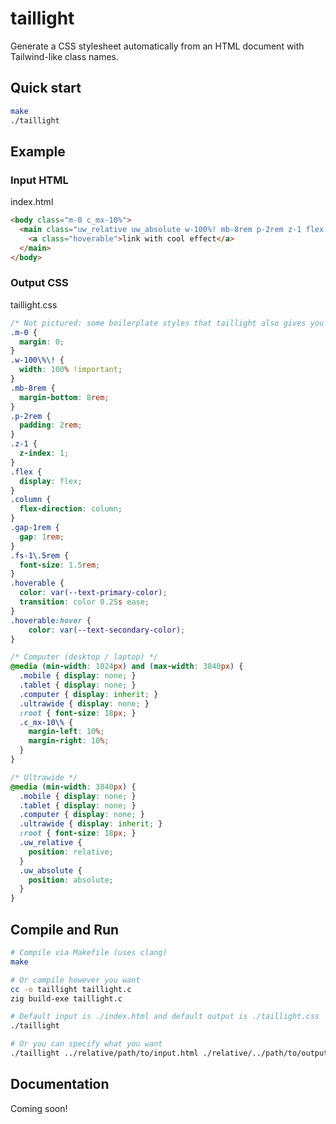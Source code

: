 # taillight

Generate a CSS stylesheet automatically from an HTML document with Tailwind-like class names.

## Quick start

```sh
make
./taillight
```

## Example

### Input HTML

index.html
```html
<body class="m-0 c_mx-10%">
  <main class="uw_relative uw_absolute w-100%! mb-8rem p-2rem z-1 flex column gap-1rem fs-1.5rem">
    <a class="hoverable">link with cool effect</a>
  </main>
</body>
```

### Output CSS

taillight.css
```css
/* Not pictured: some boilerplate styles that taillight also gives you */
.m-0 {
  margin: 0;
}
.w-100\%\! {
  width: 100% !important;
}
.mb-8rem {
  margin-bottom: 8rem;
}
.p-2rem {
  padding: 2rem;
}
.z-1 {
  z-index: 1;
}
.flex {
  display: flex;
}
.column {
  flex-direction: column;
}
.gap-1rem {
  gap: 1rem;
}
.fs-1\.5rem {
  font-size: 1.5rem;
}
.hoverable {
  color: var(--text-primary-color);
  transition: color 0.25s ease;
}
.hoverable:hover {
    color: var(--text-secondary-color);
}

/* Computer (desktop / laptop) */
@media (min-width: 1024px) and (max-width: 3840px) {
  .mobile { display: none; }
  .tablet { display: none; }
  .computer { display: inherit; }
  .ultrawide { display: none; }
  :root { font-size: 18px; }
  .c_mx-10\% {
    margin-left: 10%;
    margin-right: 10%;
  }
}

/* Ultrawide */
@media (min-width: 3840px) {
  .mobile { display: none; }
  .tablet { display: none; }
  .computer { display: none; }
  .ultrawide { display: inherit; }
  :root { font-size: 18px; }
  .uw_relative {
    position: relative;
  }
  .uw_absolute {
    position: absolute;
  }
}

```

## Compile and Run

```sh
# Compile via Makefile (uses clang)
make

# Or compile however you want
cc -o taillight taillight.c
zig build-exe taillight.c

# Default input is ./index.html and default output is ./taillight.css 
./taillight

# Or you can specify what you want
./taillight ../relative/path/to/input.html ./relative/../path/to/output.css
```

## Documentation

Coming soon!
